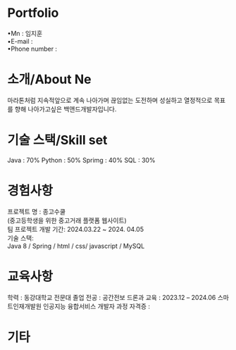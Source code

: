 # Portfolio
   •Mn : 임지훈       
   •E-mail :      
   •Phone number :        
# 소개/About Ne
마라톤처럼 지속적앞으로 계속 나아가며 끊임없는 도전하며 성실하고 열정적으로 목표를 향해 나아가고싶은 백앤드개발자입니다.

# 기술 스택/Skill set
Java : 70%
Python : 50%
Sprimg : 40%
SQL :  30%


# 경험사항   
   프로젝트 명 : 종고수쿨             
   (중고등학생을 위한 중고거래 플랫폼 웹사이트)     
   팀 프로젝트 개발 기간: 2024.03.22 ~ 2024. 04.05    
   기술 스택:       
   Java 8 / Spring / html / css/ javascript / MySQL


# 교육사항
학력 : 동강대학교 전문대 졸업 
전공 : 공간전보 드론과
교육 :
 2023.12 – 2024.06	스마트인재개발원	인공지능 융합서비스 개발자 과정
자격증 : 

# 기타
